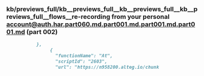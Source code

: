 ### kb/previews_full/kb__previews_full__kb__previews_full__kb__previews_full__flows__re-recording from your personal account@auth.har.part060.md.part001.md.part001.md.part001.md (part 002)

```md
           },
                {
                  "functionName": "At",
                  "scriptId": "2603",
                  "url": "https://n958200.alteg.io/chunk
```

```
